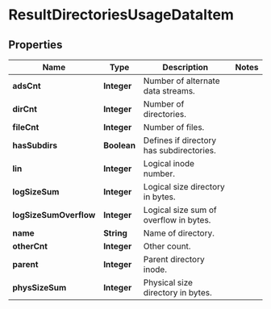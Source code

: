 
# ResultDirectoriesUsageDataItem

## Properties
Name | Type | Description | Notes
------------ | ------------- | ------------- | -------------
**adsCnt** | **Integer** | Number of alternate data streams. | 
**dirCnt** | **Integer** | Number of directories. | 
**fileCnt** | **Integer** | Number of files. | 
**hasSubdirs** | **Boolean** | Defines if directory has subdirectories. | 
**lin** | **Integer** | Logical inode number. | 
**logSizeSum** | **Integer** | Logical size directory in bytes. | 
**logSizeSumOverflow** | **Integer** | Logical size sum of overflow in bytes. | 
**name** | **String** | Name of directory. | 
**otherCnt** | **Integer** | Other count. | 
**parent** | **Integer** | Parent directory inode. | 
**physSizeSum** | **Integer** | Physical size directory in bytes. | 




